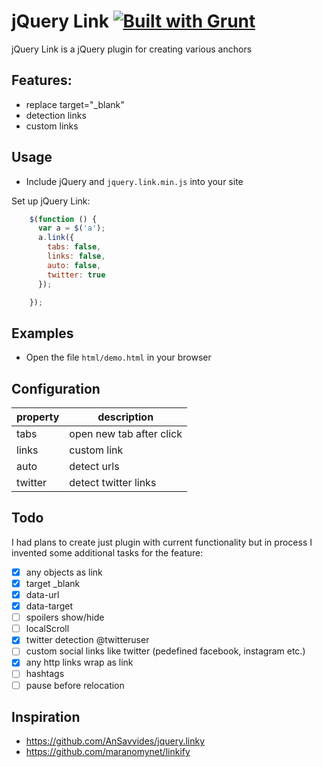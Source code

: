 # jQuery Link [![Built with Grunt](https://cdn.gruntjs.com/builtwith.png)](http://gruntjs.com/)

jQuery Link is a jQuery plugin for creating various anchors

## Features:
* replace target="_blank"
* detection links 
* custom links

## Usage

* Include jQuery and `jquery.link.min.js` into your site

Set up jQuery Link:

```javascript
    $(function () {
      var a = $('a');
      a.link({
        tabs: false,
        links: false,
        auto: false,
        twitter: true
      });

    });
```

## Examples

* Open the file `html/demo.html` in your browser

## Configuration

| property | description              |
|----------|--------------------------|
| tabs     | open new tab after click |
| links    | custom link              |
| auto     | detect urls              |
| twitter  | detect twitter links     |

## Todo

I had plans to create just plugin with current functionality but in process I invented some additional tasks for the feature:

- [x] any objects as link
- [x] target _blank
- [x] data-url
- [x] data-target
- [ ] spoilers show/hide
- [ ] localScroll
- [x] twitter detection @twitteruser
- [ ] custom social links like twitter (pedefined facebook, instagram etc.)
- [x] any http links wrap as link
- [ ] hashtags
- [ ] pause before relocation

## Inspiration

- https://github.com/AnSavvides/jquery.linky
- https://github.com/maranomynet/linkify
